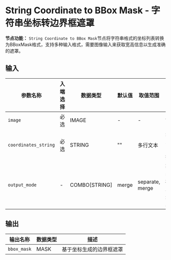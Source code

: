 # String Coordinate to BBox Mask - 字符串坐标转边界框遮罩

**节点功能：** `String Coordinate to BBox Mask`节点将字符串格式的坐标列表转换为BBoxMask格式，支持多种输入格式，需要图像输入来获取宽高信息以生成准确的遮罩。

## 输入

| 参数名称 | 入端选择 | 数据类型 | 默认值 | 取值范围 | 描述 |
| -------- | -------- | -------- | ------ | -------- | ---- |
| `image` | 必选 | IMAGE | - | - | 用于获取尺寸信息的图像 |
| `coordinates_string` | 必选 | STRING | "" | 多行文本 | 坐标字符串，格式为"x1,y1,x2,y2"或"[x1,y1,x2,y2]"，支持多行坐标 |
| `output_mode` | - | COMBO[STRING] | merge | separate, merge | 输出模式：separate（每个坐标行单独输出遮罩），merge（所有坐标合并为一个遮罩） |

## 输出

| 输出名称 | 数据类型 | 描述 |
|---------|----------|------|
| `bbox_mask` | MASK | 基于坐标生成的边界框遮罩 |